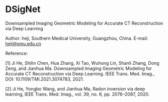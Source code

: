 # DSigNet

Downsampled Imaging Geometric Modeling for Accurate CT Reconstruction via Deep Learning

Author: heji, Southern Medical University, Guangzhou, China. E-mail: heji@smu.edu.cn

Reference:

[1] Ji He, Shilin Chen, Hua Zhang, Xi Tao, Wuhong Lin, Shanli Zhang, Dong Zeng, and Jianhua Ma. Downsampled Imaging Geometric Modeling 
for Accurate CT Reconstruction via Deep Learning. IEEE Trans. Med. Imag., DOI: 10.1109/TMI.2021.3074783, 2021.

[2] Ji He, Yongbo Wang, and Jianhua Ma, Radon inversion via deep learning, IEEE Trans. Med. Imag., vol. 39, no. 6, pp. 2076–2087, 2020.
